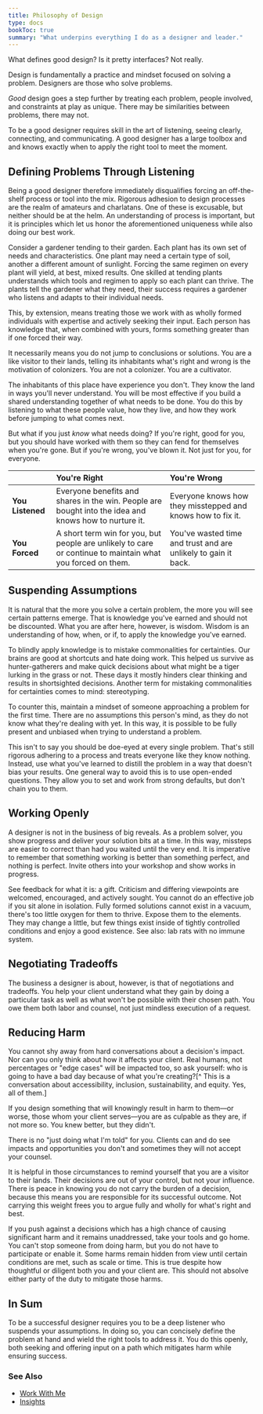 ```yaml
---
title: Philosophy of Design
type: docs
bookToc: true
summary: "What underpins everything I do as a designer and leader."
---
```

What defines good design? Is it pretty interfaces? Not really. 

Design is fundamentally a practice and mindset focused on solving a problem. Designers are those who solve problems.

_Good_ design goes a step further by treating each problem, people involved, and constraints at play as unique. There may be similarities between problems, there may not.

To be a good designer requires skill in the art of listening, seeing clearly, connecting, and communicating. A good designer has a large toolbox and and knows exactly when to apply the right tool to meet the moment.

## Defining Problems Through Listening
Being a good designer therefore immediately disqualifies forcing an off-the-shelf process or tool into the mix. Rigorous adhesion to design processes are the realm of amateurs and charlatans. One of these is excusable, but neither should be at the helm. An understanding of process is important, but it is principles which let us honor the aforementioned uniqueness while also doing our best work.

Consider a gardener tending to their garden. Each plant has its own set of needs and characteristics. One plant may need a certain type of soil, another a different amount of sunlight. Forcing the same regimen on every plant will yield, at best, mixed results. One skilled at tending plants understands which tools and regimen to apply so each plant can thrive. The plants tell the gardener what they need, their success requires a gardener who listens and adapts to their individual needs.

This, by extension, means treating those we work with as wholly formed individuals with expertise and actively seeking their input. Each person has knowledge that, when combined with yours, forms something greater than if one forced their way.

It necessarily means you do not jump to conclusions or solutions. You are a like visitor to their lands, telling its inhabitants what's right and wrong is the motivation of colonizers. You are not a colonizer. You are a cultivator.

The inhabitants of this place have experience you don't. They know the land in ways you'll never understand. You will be most effective if you build a shared understanding together of what needs to be done. You do this by listening to what these people value, how they live, and how they work before jumping to what comes next.

But what if you just *know* what needs doing? If you're right, good for you, but you should have worked with them so they can fend for themselves when you're gone. But if you're wrong, you've blown it. Not just for you, for everyone.

| | You're Right | You're Wrong  |
|:--|:--|:--|
| **You Listened** | Everyone benefits and shares in the win. People are bought into the idea and knows how to nurture it. | Everyone knows how they misstepped and knows how to fix it.  |
| **You Forced** | A short term win for you, but people are unlikely to care or continue to maintain what you forced on them. | You've wasted time and trust and are unlikely to gain it back. |

## Suspending Assumptions
It is natural that the more you solve a certain problem, the more you will see certain patterns emerge. That is knowledge you've earned and should not be discounted. What you are after here, however, is wisdom. Wisdom is an understanding of how, when, or if, to apply the knowledge you've earned. 

To blindly apply knowledge is to mistake commonalities for certainties. Our brains are good at shortcuts and hate doing work. This helped us survive as hunter-gatherers and make quick decisions about what might be a tiger lurking in the grass or not. These days it mostly hinders clear thinking and results in shortsighted decisions. Another term for mistaking commonalities for certainties comes to mind: stereotyping.

To counter this, maintain a mindset of someone approaching a problem for the first time. There are no assumptions this person's mind, as they do not know what they're dealing with yet. In this way, it is possible to be fully present and unbiased when trying to understand a problem.

This isn't to say you should be doe-eyed at every single problem. That's still rigorous adhering to a process and treats everyone like they know nothing. Instead, use what you've learned to distill the problem in a way that doesn't bias your results. One general way to avoid this is to use open-ended questions. They allow you to set and work from strong defaults, but don't chain you to them.

## Working Openly
A designer is not in the business of big reveals. As a problem solver, you show progress and deliver your solution bits at a time. In this way, missteps are easier to correct than had you waited until the very end. It is imperative to remember that something working is better than something perfect, and nothing is perfect. Invite others into your workshop and show works in progress. 

See feedback for what it is: a gift. Criticism and differing viewpoints are welcomed, encouraged, and actively sought. You cannot do an effective job if you sit alone in isolation. Fully formed solutions cannot exist in a vacuum, there's too little oxygen for them to thrive. Expose them to the elements. They may change a little, but few things exist inside of tightly controlled conditions and enjoy a good existence. See also: lab rats with no immune system.

## Negotiating Tradeoffs
The business a designer is about, however, is that of negotiations and tradeoffs. You help your client understand what they gain by doing a particular task as well as what won't be possible with their chosen path. You owe them both labor and counsel, not just mindless execution of a request.

## Reducing Harm
You cannot shy away from hard conversations about a decision's impact. Nor can you only think about how it affects your client. Real humans, not percentages or "edge cases" will be impacted too, so ask yourself: who is going to have a bad day because of what you're creating?[^ This is a conversation about accessibility, inclusion, sustainability, and equity. Yes, all of them.]

If you design something that will knowingly result in harm to them—or worse, those whom your client serves—you are as culpable as they are, if not more so. You knew better, but they didn't.

There is no "just doing what I'm told" for you. Clients can and do see impacts and opportunities you don't and sometimes they will not accept your counsel. 

It is helpful in those circumstances to remind yourself that you are a visitor to their lands. Their decisions are out of your control, but not your influence. There is peace in knowing you do not carry the burden of a decision, because this means you are responsible for its successful outcome. Not carrying this weight frees you to argue fully and wholly for what's right and best. 

If you push against a decisions which has a high chance of causing significant harm and it remains  unaddressed, take your tools and go home. You can't stop someone from doing harm, but you do not have to participate or enable it. Some harms remain hidden from view until certain conditions are met, such as scale or time. This is true despite how thoughtful or diligent both you and your client are. This should not absolve either party of the duty to mitigate those harms.

## In Sum
To be a successful designer requires you to be a deep listener who suspends your assumptions. In doing so, you can concisely define the problem at hand and wield the right tools to address it. You do this openly, both seeking and offering input on a path which mitigates harm while ensuring success. 

### See Also
- [Work With Me](/work-with-me/)
- [Insights](/journal/insights/)